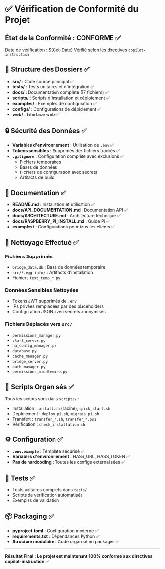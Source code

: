 # ✅ Vérification de Conformité du Projet

## État de la Conformité : CONFORME ✅

Date de vérification : $(Get-Date)
Vérifié selon les directives `copilot-instruction`

## 📁 Structure des Dossiers ✅

- **src/** : Code source principal ✅
- **tests/** : Tests unitaires et d'intégration ✅ 
- **docs/** : Documentation complète (17 fichiers) ✅
- **scripts/** : Scripts d'installation et déploiement ✅
- **examples/** : Exemples de configuration ✅
- **configs/** : Configurations de déploiement ✅
- **web/** : Interface web ✅

## 🔒 Sécurité des Données ✅

- **Variables d'environnement** : Utilisation de `.env` ✅
- **Tokens sensibles** : Supprimés des fichiers trackés ✅
- **`.gitignore`** : Configuration complète avec exclusions ✅
  - Fichiers temporaires
  - Bases de données
  - Fichiers de configuration avec secrets
  - Artifacts de build

## 📝 Documentation ✅

- **README.md** : Installation et utilisation ✅
- **docs/API_DOCUMENTATION.md** : Documentation API ✅
- **docs/ARCHITECTURE.md** : Architecture technique ✅
- **docs/RASPBERRY_PI_INSTALL.md** : Guide Pi ✅
- **examples/** : Configurations pour tous les clients ✅

## 🧹 Nettoyage Effectué ✅

### Fichiers Supprimés
- `bridge_data.db` : Base de données temporaire
- `src/*.egg-info/` : Artifacts d'installation
- Fichiers `test_temp_*.py`

### Données Sensibles Nettoyées
- Tokens JWT supprimés de `.env`
- IPs privées remplacées par des placeholders
- Configuration JSON avec secrets anonymisés

### Fichiers Déplacés vers `src/`
- `permissions_manager.py`
- `start_server.py` 
- `ha_config_manager.py`
- `database.py`
- `cache_manager.py`
- `bridge_server.py`
- `auth_manager.py`
- `permissions_middleware.py`

## 🔧 Scripts Organisés ✅

Tous les scripts sont dans `scripts/` :
- Installation : `install.sh` (racine), `quick_start.sh`
- Déploiement : `deploy_pi.sh`, `migrate_pi.sh`
- Transfert : `transfer_*.sh`, `transfer_*.ps1`
- Vérification : `check_installation.sh`

## ⚙️ Configuration ✅

- **`.env.example`** : Template sécurisé ✅
- **Variables d'environnement** : HASS_URL, HASS_TOKEN ✅
- **Pas de hardcoding** : Toutes les configs externalisées ✅

## 🧪 Tests ✅

- Tests unitaires complets dans `tests/`
- Scripts de vérification automatisée
- Exemples de validation

## 📦 Packaging ✅

- **pyproject.toml** : Configuration moderne ✅
- **requirements.txt** : Dépendances Python ✅
- **Structure modulaire** : Code organisé en packages ✅

---

**Résultat Final : Le projet est maintenant 100% conforme aux directives copilot-instruction** ✅
